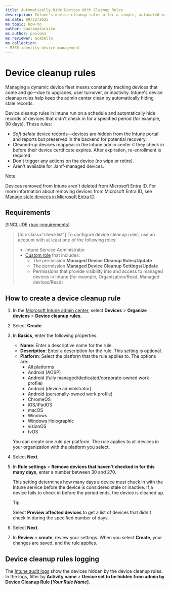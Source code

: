 ```yaml
---
title: Automatically Hide Devices With Cleanup Rules
description: Intune's device cleanup rules offer a simple, automated way to ensure that only actively managed devices remain visible in the admin center. Learn more about device cleanup rules and how to configure them.
ms.date: 09/22/2025
ms.topic: how-to
author: paolomatarazzo
ms.author: paoloma
ms.reviewer: acabello
ms.collection:
- M365-identity-device-management
---
```


# Device cleanup rules

Managing a dynamic device fleet means constantly tracking devices that come and go—due to upgrades, user turnover, or inactivity. Intune's device cleanup rules help keep the admin center clean by automatically hiding stale records.

Device cleanup rules in Intune run on a schedule and automatically hide records of devices that didn't check in for a specified period (for example, 90 days). These rules:

- *Soft delete* device records—devices are hidden from the Intune portal and reports but preserved in the backend for potential recovery.
- Cleaned-up devices reappear in the Intune admin center if they check in before their device certificate expires. After expiration, re-enrollment is required.
- Don't trigger any actions on the device (no wipe or retire).
- Aren't available for Jamf-managed devices.

> [!NOTE]
> Devices removed from Intune aren't deleted from Microsoft Entra ID. For more information about removing devices from Microsoft Entra ID, see [Manage stale devices in Microsoft Entra ID](/entra/identity/devices/manage-stale-devices).

## Requirements

[!INCLUDE [rbac-requirements](../../includes/h3/rbac-requirements.md)]

> [!div class="checklist"]
> To configure device cleanup rules, use an account with at least one of the following roles:
>
> - Intune Service Administrator
> - [Custom role][INT-RC] that includes:
>   - The permission **Managed Device Cleanup Rules/Update**
>   - The permission **Managed Device Cleanup Settings/Update**
>   - Permissions that provide visibility into and access to managed devices in Intune (for example, Organization/Read, Managed devices/Read)

## How to create a device cleanup rule

1. In the [Microsoft Intune admin center][INT-AC], select **Devices** > **Organize devices** > **Device cleanup rules**.
1. Select **Create**.
1. In **Basics**, enter the following properties:

    - **Name**: Enter a descriptive name for the rule.
    - **Description**: Enter a description for the rule. This setting is optional.
    - **Platform**: Select the platform that the rule applies to. The options are:
        - All platforms
        - Android (AOSP)
        - Android (fully managed/dedicated/corporate-owned work profile)
        - Android (device administrator)
        - Android (personally-owned work profile)
        - ChromeOS
        - iOS/iPadOS
        - macOS
        - Windows
        - Windows Holographic
        - visionOS
        - tvOS

    You can create one rule per platform. The rule applies to all devices in your organization with the platform you select.

1. Select **Next**.
1. In **Rule settings** > **Remove devices that haven't checked in for this many days**, enter a number between 30 and 270.

    This setting determines how many days a device must check in with the Intune service before the device is considered stale or inactive. If a device fails to check in before the period ends, the device is cleaned up.

    > [!TIP]
    > Select **Preview affected devices** to get a list of devices that didn't check in during the specified number of days.

1. Select **Next**.
1. In **Review + create**, review your settings. When you select **Create**, your changes are saved, and the rule applies.

## Device cleanup rules logging

The [Intune audit logs](monitor-audit-logs.md) show the devices hidden by the device cleanup rules. In the logs, filter by **Activity name** > **Device set to be hidden from admin by Device Cleanup Rule [*Your Rule Name*]**.

<!--links-->

<!-- admin center links -->

[INT-AC]: https://go.microsoft.com/fwlink/?linkid=2109431
[INT-ALLD]: https://go.microsoft.com/fwlink/?linkid=2333814

<!-- role links -->

[INT-R1]: /intune/intune-service/fundamentals/role-based-access-control-reference#help-desk-operator
[INT-R2]: /intune/intune-service/fundamentals/role-based-access-control-reference#school-administrator
[INT-R4]: /intune/intune-service/fundamentals/role-based-access-control-reference#endpoint-security-manager
[INT-RC]: /intune/intune-service/fundamentals/create-custom-role